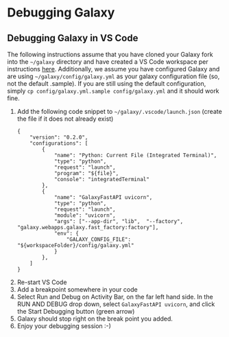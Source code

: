 
# Debugging Galaxy

## Debugging Galaxy in VS Code 

The following instructions assume that you have cloned your Galaxy fork into the
`~/galaxy` directory and have created a VS Code workspace per instructions
[here](./debugging_tests.md).  Additionally, we assume you have configured
Galaxy and are using `~/galaxy/config/galaxy.yml` as your galaxy configuration
file (so, not the default .sample). If you are still using the default
configuration, simply `cp config/galaxy.yml.sample config/galaxy.yml` and it
should work fine.


1. Add the following code snippet to `~/galaxy/.vscode/launch.json` (create the file if it does not already exist)
    ``` 
    {
        "version": "0.2.0",
        "configurations": [
            {
                "name": "Python: Current File (Integrated Terminal)",
                "type": "python",
                "request": "launch",
                "program": "${file}",
                "console": "integratedTerminal"
            },
            {
                "name": "GalaxyFastAPI uvicorn",
                "type": "python",
                "request": "launch",
                "module": "uvicorn",
                "args": ["--app-dir", "lib",  "--factory", "galaxy.webapps.galaxy.fast_factory:factory"],
                "env": {
                    "GALAXY_CONFIG_FILE": "${workspaceFolder}/config/galaxy.yml"
                }
            },
        ]
    }

    ```
2. Re-start VS Code
3. Add a breakpoint somewhere in your code
4. Select Run and Debug on Activity Bar, on the far left hand side. In the RUN AND DEBUG drop down, select `GalaxyFastAPI uvicorn`, and click the Start Debugging button (green arrow)
5. Galaxy should stop right on the break point you added.
6. Enjoy your debugging session :-)
